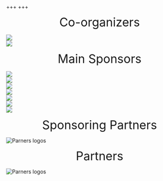 +++
+++

<div class="mobileHide">
    <p style="text-align: center">
        <font size="+3"> Co-organizers </font>
    </p>    
</div>

<div class="hide-on-desktop">
    <p style="text-align: center">
        <font size="+2"> Co-organizers </font>
    </p>        
</div>

<div class="container_coorg">
	<div class="button"> <a href="https://solo-inline.com/"><img src="/img/sponsorlogos/BoutiqueSoloInline.png"></a> </div> 
    <div class="button"> <a href="https://hochelaga.ca/"><img src="/img/sponsorlogos/Hochelaga2.png"></a> </div>
</div>

<div class="mobileHide">
    <p style="text-align: center">
        <font size="+3"> Main Sponsors </font>
    </p>    
</div>

<div class="hide-on-desktop">
    <p style="text-align: center">
        <font size="+2"> Main Sponsors </font>
    </p>        
</div>

<div class="container_sponsors3">
	<div class="button"> <a href="https://aciervulcan.com/"><img src="/img/sponsorlogos/AcierVulcan.png"> </a>  </div>
    <div class="button"> <a href="https://www.rollerblade.com/canada/"><img src="/img/sponsorlogos/Rollerblade_resized.png"> </a> </div>
    <div class="button"> <a href="https://riedellskates.com/"><img src="/img/sponsorlogos/Riedell_resized.png"> </a> </div>
</div>

<div class="container_sponsors4">
	<div class="button"> <a href="https://k2skates.com/"><img src="/img/sponsorlogos/K2_resized.png"> </a>  </div>
	<div class="button"> <a href="https://www.lowlifemtl.com/"><img src="/img/sponsorlogos/Lowlife_resized.png"> </a>  </div>
    <div class="button"> <a href="https://www.nitroskatesto.ca/"><img src="/img/sponsorlogos/Nitro_resized.png"> </a>  </div>
    <div class="button"> <a href="https://thesadpeopleclub.com/"><img src="/img/sponsorlogos/SadPeopleClub_resized.png"> </a>  </div>
</div>

<style type="text/css">
        .mobileHide { display: inline;}
        /* Smartphone Portrait and Landscape */
        @media only screen
        and (min-device-width : 320px)
        and (max-device-width : 480px){  .mobileHide { display: none;}}
     </style>

<style type="text/css">
@media screen and (min-width: 481px) {
  .hide-on-desktop {
    display: none;
  }
}
 </style>

<div class="mobileHide">
    <p style="text-align: center">
        <font size="+3"> Sponsoring Partners </font>
    </p>    
</div>

<div class="hide-on-desktop">
    <p style="text-align: center">
        <font size="+2"> Sponsoring Partners </font>
    </p>        
</div>

![Parners logos](/img/sponsorlogos/sponsoringpartners_grid.png "100%")

<div class="mobileHide">
    <p style="text-align: center">
        <font size="+3"> Partners </font>
    </p>    
</div>

<div class="hide-on-desktop">
    <p style="text-align: center">
        <font size="+2"> Partners </font>
    </p>        
</div>

![Parners logos](/img/sponsorlogos/partners_logos.png "100%")


